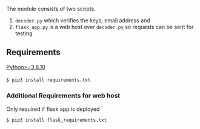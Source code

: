 The module consists of two scripts.
1. `decoder.py` which verifies the keys, email address and 
2. `flask_app.py` is a web host over `decoder.py` so requests can be sent for testing

## Requirements
[Python>=3.8.10](https://www.python.org/downloads/release/python-3810/)
#### 

```bash 
$ pip3 install requirements.txt
```

### Additional Requirements for web host 

Only required if flask app is deployed
```bash 
$ pip3 install flask_requirements.txt
```